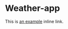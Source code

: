# Weather-app
[Google]: http://google.com/
This is [an example](http://example.com/ "Title") inline link.
